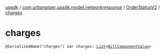 [upsdk](../../index.md) / [com.urbanpiper.upsdk.model.networkresponse](../index.md) / [OrderStatusV2](index.md) / [charges](./charges.md)

# charges

`@SerializedName("charges") var charges: `[`List`](https://kotlinlang.org/api/latest/jvm/stdlib/kotlin.collections/-list/index.html)`<`[`BillComponentValue`](../-bill-component-value/index.md)`>`